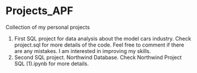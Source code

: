 # Projects_APF
Collection of my personal projects

1. First SQL project for data analysis about the model cars industry. Check project.sql for more details of the code. Feel free to comment if there are any mistakes. I am interested in improving my skills.
2. Second SQL project. Northwind Database. Check Northwind Project SQL (1).ipynb for more details.
